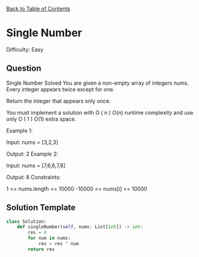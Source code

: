 [Back to Table of Contents](../README.md)

# Single Number
Difficulty: Easy

## Question
Single Number
Solved 
You are given a non-empty array of integers nums. Every integer appears twice except for one.

Return the integer that appears only once.

You must implement a solution with 
O
(
n
)
O(n) runtime complexity and use only 
O
(
1
)
O(1) extra space.

Example 1:

Input: nums = [3,2,3]

Output: 2
Example 2:

Input: nums = [7,6,6,7,8]

Output: 8
Constraints:

1 <= nums.length <= 10000
-10000 <= nums[i] <= 10000

## Solution Template
```python
class Solution:
    def singleNumber(self, nums: List[int]) -> int:
        res = 0
        for num in nums:
            res = res ^ num
        return res
        
```
